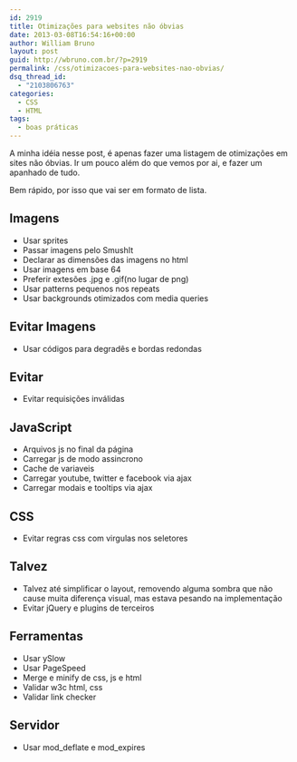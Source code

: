```yaml
---
id: 2919
title: Otimizações para websites não óbvias
date: 2013-03-08T16:54:16+00:00
author: William Bruno
layout: post
guid: http://wbruno.com.br/?p=2919
permalink: /css/otimizacoes-para-websites-nao-obvias/
dsq_thread_id:
  - "2103806763"
categories:
  - CSS
  - HTML
tags:
  - boas práticas
---
```

A minha idéia nesse post, é apenas fazer uma listagem de otimizações em sites não óbvias. Ir um pouco além do que vemos por ai, e fazer um apanhado de tudo.

Bem rápido, por isso que vai ser em formato de lista.

## Imagens

<ul class="bullet">
  <li>
    Usar sprites
  </li>
  <li>
    Passar imagens pelo SmushIt
  </li>
  <li>
    Declarar as dimensões das imagens no html
  </li>
  <li>
    Usar imagens em base 64
  </li>
  <li>
    Preferir extesões .jpg e .gif(no lugar de png)
  </li>
  <li>
    Usar patterns pequenos nos repeats
  </li>
  <li>
    Usar backgrounds otimizados com media queries
  </li>
</ul>

## Evitar Imagens

<ul class="bullet">
  <li>
    Usar códigos para degradês e bordas redondas
  </li>
</ul>

## Evitar

<ul class="bullet">
  <li>
    Evitar requisições inválidas
  </li>
</ul>

## JavaScript

<ul class="bullet">
  <li>
    Arquivos js no final da página
  </li>
  <li>
    Carregar js de modo assincrono
  </li>
  <li>
    Cache de variaveis
  </li>
  <li>
    Carregar youtube, twitter e facebook via ajax
  </li>
  <li>
    Carregar modais e tooltips via ajax
  </li>
</ul>

## CSS

<ul class="bullet">
  <li>
    Evitar regras css com virgulas nos seletores
  </li>
</ul>

## Talvez

<ul class="bullet">
  <li>
    Talvez até simplificar o layout, removendo alguma sombra que não cause muita diferença visual, mas estava pesando na implementação
  </li>
  <li>
    Evitar jQuery e plugins de terceiros
  </li>
</ul>

## Ferramentas

<ul class="bullet">
  <li>
    Usar ySlow
  </li>
  <li>
    Usar PageSpeed
  </li>
  <li>
    Merge e minify de css, js e html
  </li>
  <li>
    Validar w3c html, css
  </li>
  <li>
    Validar link checker
  </li>
</ul>

## Servidor

<ul class="bullet">
  <li>
    Usar mod_deflate e mod_expires
  </li>
</ul>